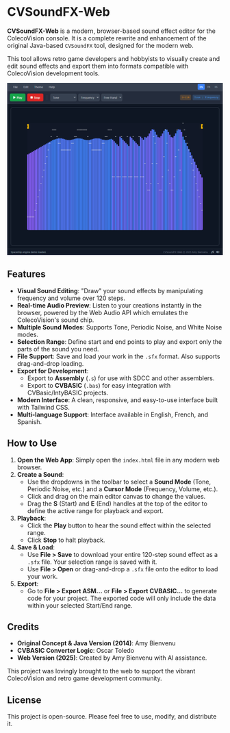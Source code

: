 # CVSoundFX-Web

**CVSoundFX-Web** is a modern, browser-based sound effect editor for the ColecoVision console. It is a complete rewrite and enhancement of the original Java-based `CVSoundFX` tool, designed for the modern web.

This tool allows retro game developers and hobbyists to visually create and edit sound effects and export them into formats compatible with ColecoVision development tools.

![CVSoundFX-Web Interface](cvsoundfx.png)

## Features

* **Visual Sound Editing**: "Draw" your sound effects by manipulating frequency and volume over 120 steps.
* **Real-time Audio Preview**: Listen to your creations instantly in the browser, powered by the Web Audio API which emulates the ColecoVision's sound chip.
* **Multiple Sound Modes**: Supports Tone, Periodic Noise, and White Noise modes.
* **Selection Range**: Define start and end points to play and export only the parts of the sound you need.
* **File Support**: Save and load your work in the `.sfx` format. Also supports drag-and-drop loading.
* **Export for Development**:
    * Export to **Assembly** (`.s`) for use with SDCC and other assemblers.
    * Export to **CVBASIC** (`.bas`) for easy integration with CVBasic/IntyBASIC projects.
* **Modern Interface**: A clean, responsive, and easy-to-use interface built with Tailwind CSS.
* **Multi-language Support**: Interface available in English, French, and Spanish.

## How to Use

1.  **Open the Web App**: Simply open the `index.html` file in any modern web browser.
2.  **Create a Sound**:
    * Use the dropdowns in the toolbar to select a **Sound Mode** (Tone, Periodic Noise, etc.) and a **Cursor Mode** (Frequency, Volume, etc.).
    * Click and drag on the main editor canvas to change the values.
    * Drag the **S** (Start) and **E** (End) handles at the top of the editor to define the active range for playback and export.
3.  **Playback**:
    * Click the **Play** button to hear the sound effect within the selected range.
    * Click **Stop** to halt playback.
4.  **Save & Load**:
    * Use **File > Save** to download your entire 120-step sound effect as a `.sfx` file. Your selection range is saved with it.
    * Use **File > Open** or drag-and-drop a `.sfx` file onto the editor to load your work.
5.  **Export**:
    * Go to **File > Export ASM...** or **File > Export CVBASIC...** to generate code for your project. The exported code will only include the data within your selected Start/End range.

## Credits

* **Original Concept & Java Version (2014)**: Amy Bienvenu
* **CVBASIC Converter Logic**: Oscar Toledo
* **Web Version (2025)**: Created by Amy Bienvenu with AI assistance.

This project was lovingly brought to the web to support the vibrant ColecoVision and retro game development community.

## License

This project is open-source. Please feel free to use, modify, and distribute it.
